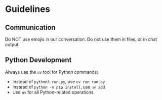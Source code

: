 # Guidelines

## Communication
Do NOT use emojis in our conversation. Do not use them in files, or in chat output.

## Python Development
Always use the `uv` tool for Python commands:
- Instead of `python3 run.py`, use `uv run run.py`
- Instead of `python -m pip install`, use `uv add`
- Use `uv` for all Python-related operations